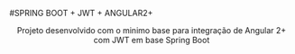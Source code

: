 #SPRING BOOT + JWT + ANGULAR2+
</br>
<p align="center">
Projeto desenvolvido com o minimo base para integração de Angular 2+ com JWT em base Spring Boot
</p>